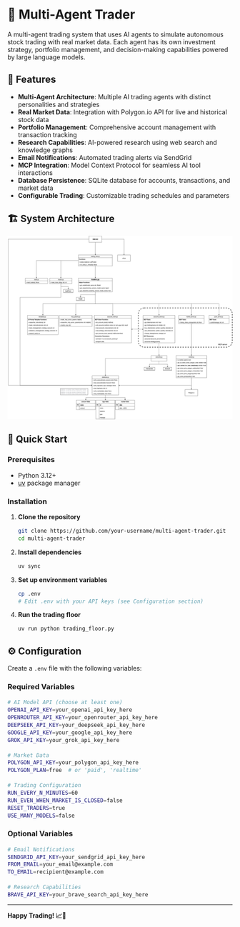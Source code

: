 # 🤖 Multi-Agent Trader

A multi-agent trading system that uses AI agents to simulate autonomous stock trading with real market data. Each agent has its own investment strategy, portfolio management, and decision-making capabilities powered by large language models.

## 🌟 Features

- **Multi-Agent Architecture**: Multiple AI trading agents with distinct personalities and strategies
- **Real Market Data**: Integration with Polygon.io API for live and historical stock data
- **Portfolio Management**: Comprehensive account management with transaction tracking
- **Research Capabilities**: AI-powered research using web search and knowledge graphs
- **Email Notifications**: Automated trading alerts via SendGrid
- **MCP Integration**: Model Context Protocol for seamless AI tool interactions
- **Database Persistence**: SQLite database for accounts, transactions, and market data
- **Configurable Trading**: Customizable trading schedules and parameters

## 🏗️ System Architecture

![System Architecture](./docs/architecture1.svg)

## 🚀 Quick Start

### Prerequisites
- Python 3.12+
- [uv](https://github.com/astral-sh/uv) package manager

### Installation

1. **Clone the repository**
   ```bash
   git clone https://github.com/your-username/multi-agent-trader.git
   cd multi-agent-trader
   ```

2. **Install dependencies**
   ```bash
   uv sync
   ```

3. **Set up environment variables**
   ```bash
   cp .env
   # Edit .env with your API keys (see Configuration section)
   ```

4. **Run the trading floor**
   ```bash
   uv run python trading_floor.py
   ```

## ⚙️ Configuration

Create a `.env` file with the following variables:

### Required Variables
```bash
# AI Model API (choose at least one)
OPENAI_API_KEY=your_openai_api_key_here
OPENROUTER_API_KEY=your_openrouter_api_key_here
DEEPSEEK_API_KEY=your_deepseek_api_key_here
GOOGLE_API_KEY=your_google_api_key_here
GROK_API_KEY=your_grok_api_key_here

# Market Data
POLYGON_API_KEY=your_polygon_api_key_here
POLYGON_PLAN=free  # or 'paid', 'realtime'

# Trading Configuration
RUN_EVERY_N_MINUTES=60
RUN_EVEN_WHEN_MARKET_IS_CLOSED=false
RESET_TRADERS=true
USE_MANY_MODELS=false
```

### Optional Variables
```bash
# Email Notifications
SENDGRID_API_KEY=your_sendgrid_api_key_here
FROM_EMAIL=your_email@example.com
TO_EMAIL=recipient@example.com

# Research Capabilities
BRAVE_API_KEY=your_brave_search_api_key_here
```

---

**Happy Trading! 📈🤖**